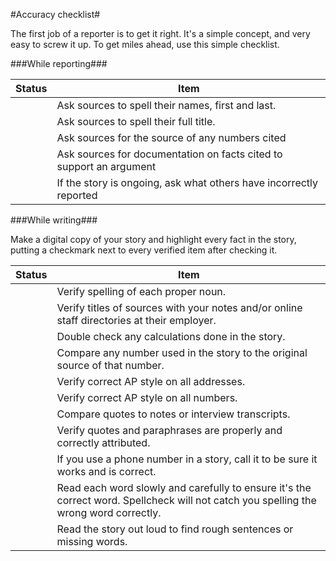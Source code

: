 #Accuracy checklist#

The first job of a reporter is to get it right. It's a simple concept, and very easy to screw it up. To get miles ahead, use this simple checklist.

###While reporting###

|Status|Item|
|------|----|
||Ask sources to spell their names, first and last.|
||Ask sources to spell their full title.|
||Ask sources for the source of any numbers cited|
||Ask sources for documentation on facts cited to support an argument|
||If the story is ongoing, ask what others have incorrectly reported|


###While writing###

Make a digital copy of your story and highlight every fact in the story, putting a checkmark next to every verified item after checking it.

|Status|Item|
|------|----|
||Verify spelling of each proper noun.|
||Verify titles of sources with your notes and/or online staff directories at their employer.|
||Double check any calculations done in the story.|
||Compare any number used in the story to the original source of that number.|
||Verify correct AP style on all addresses.|
||Verify correct AP style on all numbers.
||Compare quotes to notes or interview transcripts.|
||Verify quotes and paraphrases are properly and correctly attributed.|
||If you use a phone number in a story, call it to be sure it works and is correct.|
||Read each word slowly and carefully to ensure it's the correct word. Spellcheck will not catch you spelling the wrong word correctly.|
||Read the story out loud to find rough sentences or missing words.|



